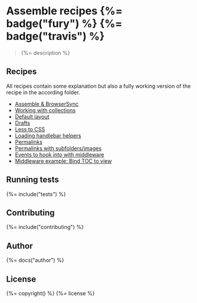 # Assemble recipes {%= badge("fury") %} {%= badge("travis") %}

> {%= description %}

## Recipes

All recipes contain some explanation but also a fully working version of the recipe in the according folder.

- [Assemble & BrowserSync](recipes/browser-sync)
- [Working with collections](recipes/collection-basic)
- [Default layout](recipes/default-layout)
- [Drafts](recipes/drafts)
- [Less to CSS](recipes/less)
- [Loading handlebar helpers](recipes/loading-handlebar-helpers)
- [Permalinks](recipes/permalinks)
- [Permalinks with subfolders/images](recipes/permalinks-copy-images)
- [Events to hook into with middleware](recipes/middleware)
- [Middleware example: Bind TOC to view](recipes/middleware-page-toc)

## Running tests
{%= include("tests") %}

## Contributing
{%= include("contributing") %}

## Author
{%= docs("author") %}

## License
{%= copyright() %}
{%= license %}
